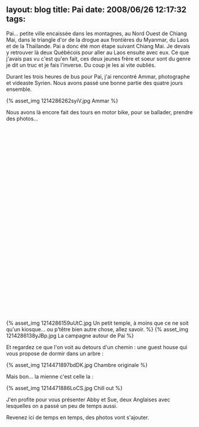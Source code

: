 layout: blog
title: Pai
date: 2008/06/26 12:17:32
tags:
---

Pai... petite ville encaissée dans les montagnes, au Nord Ouest de Chiang Mai, dans le triangle d'or de la drogue aux frontières du Myanmar, du Laos et de la Thaïlande. Pai a donc été mon étape suivant Chiang Mai. Je devais y retrouver là deux Québécois pour aller au Laos ensuite avec eux. Ce que j'avais pas vu c'est qu'en fait, ces deux jeunes frère et soeur sont du genre je dit un truc et je fais l'inverse. Du coup je les ai vite oubliés.

Durant les trois heures de bus pour Pai, j'ai rencontré Ammar, photographe et videaste Syrien. Nous avons passé une bonne partie des quatre jours ensemble.

{% asset_img 1214286262syiV.jpg Ammar %}

Nous avons là encore fait des tours en motor bike, pour se ballader, prendre des photos...

<div><object width="640" height="505"><param name="movie" value="http://www.dailymotion.com/swf/x5x4t5&related=1"></param><param name="allowFullScreen" value="true"></param><param name="allowScriptAccess" value="always"></param><embed src="http://www.dailymotion.com/swf/x5x4t5&related=1" type="application/x-shockwave-flash" width="640" height="505" allowFullScreen="true" allowScriptAccess="always"></embed></object></div>

{% asset_img 1214286159uUtC.jpg Un petit temple, à moins que ce ne soit qu'un kiosque... ou p'têtre bien autre chose, allez savoir. %}
{% asset_img 1214286138yJBp.jpg La campagne autour de Pai %}

Et regardez ce que l'on voit au detours d'un chemin : une guest house qui vous propose de dormir dans un arbre :

{% asset_img 1214471897bdDK.jpg Chambre originale %}

Mais bon... la mienne c'est celle la :

{% asset_img 1214471886LoCS.jpg Chill out %}

J'en profite pour vous présenter Abby et Sue, deux Anglaises avec lesquelles on a passé un peu de temps aussi.

Revenez ici de temps en temps, des photos vont s'ajouter.
